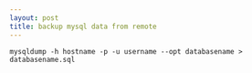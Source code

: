```yaml
---
layout: post
title: backup mysql data from remote
---
```


<pre><code>mysqldump -h hostname -p -u username --opt databasename >  databasename.sql</code></pre>
